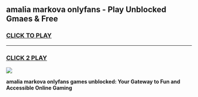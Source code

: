 
## amalia markova onlyfans - Play Unblocked Gmaes & Free
<h3>
<a href="https://news.freeplayer.one?title=amalia_markova_onlyfans&ref=16F">CLICK TO PLAY</a></h3>
<hr>

<h3>
<a href="https://news.freeplayer.one?title=amalia_markova_onlyfans&ref=16F">CLICK 2 PLAY</a>
  
</h3>

<a href="https://news.freeplayer.one?title=amalia_markova_onlyfans&ref=16F/"><img src="https://clearcache.store/games.png"></a>


**amalia markova onlyfans games unblocked: Your Gateway to Fun and Accessible Online Gaming**
